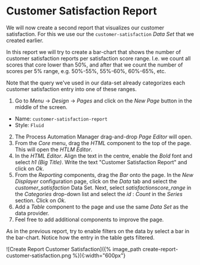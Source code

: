 # Customer Satisfaction Report

We will now create a second report that visualizes our customer satisfaction. For this we use our the `customer-satisfaction` *Data Set* that we created earlier.

In this report we will try to create a bar-chart that shows the number of customer satisfaction reports per satisfaction score range. I.e. we count all scores that core lower than 50%, and after that we count the number of scores per 5% range, e.g. 50%-55%, 55%-60%, 60%-65%, etc.

Note that the query we've used in our data-set already categorizes each customer satisfaction entry into one of these ranges.


1. Go to *Menu* -> *Design* -> *Pages* and click on the *New Page* button in the middle of the screen.
  * Name: `customer-satisfaction-report`
  * Style: `Fluid`
2. The Process Automation Manager drag-and-drop *Page Editor* will open.
3. From the *Core* menu, drag the *HTML* component to the top of the page. This will open the *HTLM Editor*.
6. In the *HTML Editor*. Align the text in the centre, enable the *Bold* font and select *h1 (Big Title)*. Write the text "Customer Satisfaction Report" and click on *Ok*.
7. From the *Reporting* components, drag the *Bar* onto the page. In the *New Displayer* configuration page, click on the *Data* tab and select the *customer_satisfaction* Data Set. Next, select *satisfactionscore_range* in the *Categories* drop-down list and select the *id* : *Count* in the *Series* section. Click on *Ok*.
8. Add a *Table* component to the page and use the same *Data Set* as the data provider.
9. Feel free to add additional components to improve the page.

As in the previous report, try to enable filters on the data by select a bar in the bar-chart. Notice how the entry in the table gets filtered.

![Create Report Customer Satisfaction]({% image_path create-report-customer-satisfaction.png %}){:width="600px"}
